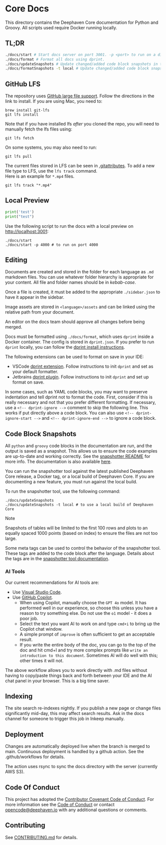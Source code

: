 # Core Docs

This directory contains the Deephaven Core documentation for Python and Groovy. All scripts used require Docker running locally.

## TL;DR

```sh
./docs/start # Start docs server on port 3001. -p <port> to run on a different port.
./docs/format # Format all docs using dprint.
./docs/updateSnapshots # Update changed/added code block snapshots in the docs.
./docs/formatSnapshots -t local # Update changed/added code block snapshots using a local build of Deephaven Core.
```

## GitHub LFS

The repository uses [GitHub large file support](https://git-lfs.github.com/). Follow the directions in the link to install. If you are using Mac, you need to:

```
brew install git-lfs
git lfs install
```

Note that if you have installed lfs _after_ you cloned the repo, you will need to manually fetch the lfs files using:

```
git lfs fetch
```

On some systems, you may also need to run:

```
git lfs pull
```

The current files stored in LFS can be seen in [.gitattributes](.gitattributes). To add a new file type to LFS, use the `lfs track` command.  
Here is an example for `*.mp4` files.

```
git lfs track "*.mp4"
```

## Local Preview

```py
print('test')
print("test")
```

Use the following script to run the docs with a local preview on [http://localhost:3001](http://localhost:3001):

```
./docs/start
./docs/start -p 4000 # to run on port 4000
```

## Editing

Documents are created and stored in the folder for each language as `.md` markdown files. You can use whatever folder hierarchy is appropriate for your content. All file and folder names should be in _kebab-case_.

Once a file is created, it must be added to the appropriate `./sidebar.json` to have it appear in the sidebar.

Image assets are stored in `<language>/assets` and can be linked using the relative path from your document.

An editor on the docs team should approve all changes before being merged.

Docs must be formatted using `./docs/format`, which uses `dprint` inside a Docker container. The config is stored in `dprint.json`. If you prefer to run `dprint` locally, you can follow the [dprint install instructions](https://dprint.dev/install/).

The following extensions can be used to format on save in your IDE:

- VSCode [dprint extension](https://marketplace.visualstudio.com/items?itemName=dprint.dprint). Follow instructions to init `dprint` and set as your default formatter.
- Jetbrains [dprint plugin](https://plugins.jetbrains.com/plugin/18192-dprint). Follow instructions to init `dprint` and set up format on save.

In some cases, such as YAML code blocks, you may want to preserve indentation and tell dprint not to format the code. First, consider if this is really necessary and not that you prefer different formatting. If necessary, use a `<!-- dprint-ignore -->` comment to skip the following line. This works if put directly above a code block. You can also use `<!-- dprint-ignore-start -->` and `<!-- dprint-ignore-end -->` to ignore a code block.

## Code Block Snapshots

All `python` and `groovy` code blocks in the documentation are run, and the output is saved as a snapshot. This allows us to ensure the code examples are up-to-date and working correctly. See the [snapshotter README](./snapshotter/README.md) for more info. The documentation is also available [here](https://github.com/deephaven/salmon/tree/main/tools/snapshotter#snapshotter-tool).

You can run the snapshotter tool against the latest published Deephaven Core release, a Docker tag, or a local build of Deephaven Core. If you are documenting a new feature, you must run against the local build.

To run the snapshotter tool, use the following command:

```
./docs/updateSnapshots
./docs/updateSnapshots -t local # to use a local build of Deephaven Core
```

> [!NOTE]
> Snapshots of tables will be limited to the first 100 rows and plots to an equally spaced 1000 points (based on index) to ensure the files are not too large.

Some meta tags can be used to control the behavior of the snapshotter tool. These tags are added to the code block after the language. Details about the tags are in the [snapshotter tool documentation](./snapshotter/README.md).

### AI Tools

Our current recommendations for AI tools are:

- Use [Visual Studio Code](https://code.visualstudio.com/).
- Use [GitHub Copilot](https://copilot.github.com/).
    - When using Copilot, manually choose the `GPT 4o` model. It has performed well in our experience, so choose this unless you have a reason to try something else. Do not use the `o1` model - it does a poor job.
    - Select the text you want AI to work on and type `cmd+i` to bring up the Copilot chat window.
    - A simple prompt of `improve` is often sufficient to get an acceptable result.
    - If you write the entire body of the doc, you can go to the top of the doc and hit cmd+I and try more complex prompts like `write an introduction to this document`. Sometimes AI will do well with this; other times it will not.

The above workflow allows you to work directly with .md files without having to copy/paste things back and forth between your IDE and the AI chat panel in your browser. This is a big time saver.

## Indexing

The site search re-indexes nightly. If you publish a new page or change files significantly mid-day, this may affect search results. Ask in the docs channel for someone to trigger this job in Inkeep manually.

## Deployment

Changes are automatically deployed live when the branch is merged to main. Continuous deployment is handled by a github action. See the .github/workflows for details.

The action uses rsync to sync the docs directory with the server (currently AWS S3).

## Code Of Conduct

This project has adopted the [Contributor Covenant Code of Conduct](https://www.contributor-covenant.org/version/2/0/code_of_conduct/).
For more information see the [Code of Conduct](./CODE_OF_CONDUCT.md) or contact [opencode@deephaven.io](mailto:opencode@deephaven.io)
with any additional questions or comments.

## Contributing

See [CONTRIBUTING.md](./CONTRIBUTING.md) for details.
